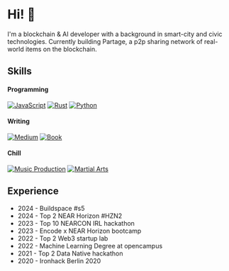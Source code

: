 # Hi! 👋 

I'm a blockchain & AI developer with a background in smart-city and civic technologies.
Currently building Partage, a p2p sharing network of real-world items on the blockchain.

## Skills

#### Programming
[![JavaScript](https://img.shields.io/badge/-JavaScript-000000?Color=white)](https://github.com/jcarbonnell)
[![Rust](https://img.shields.io/badge/-Rust-000000?Color=white)](https://github.com/jcarbonnell)
[![Python](https://img.shields.io/badge/-Python-000000?Color=white)](https://github.com/jcarbonnell)

#### Writing
[![Medium](https://img.shields.io/badge/-Medium-000000?Color=white)]([https://juliencarbonnell.medium.com/)
[![Book](https://img.shields.io/badge/-Book_Author-000000?Color=white)]([https://a.co/d/0Ox4saC])

#### Chill
[![Music Production](https://img.shields.io/badge/-Music_Production-000000?Color=white)]([https://digitaloverdrive.bandcamp.com/])
[![Martial Arts](https://img.shields.io/badge/Martial_Arts-000000?Color=white)](https://github.com/jcarbonnell)

## Experience

- 2024 - Buildspace #s5 
- 2024 - Top 2 NEAR Horizon #HZN2
- 2023 - Top 10 NEARCON IRL hackathon
- 2023 - Encode x NEAR Horizon bootcamp
- 2022 - Top 2 Web3 startup lab
- 2022 - Machine Learning Degree at opencampus
- 2021 - Top 2 Data Native hackathon
- 2020 - Ironhack Berlin 2020
